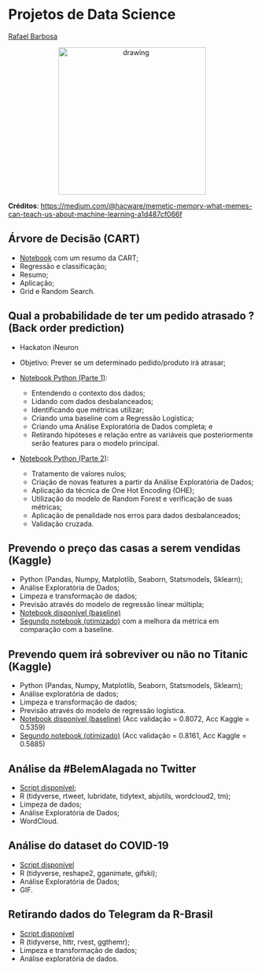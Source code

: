 # Projetos de Data Science


<script type="text/javascript" src="https://platform.linkedin.com/badges/js/profile.js" async defer></script>

<div class="LI-profile-badge"  data-version="v1" data-size="medium" data-locale="pt_BR" data-type="horizontal" data-theme="light" data-vanity="rafael-barbosa0"><a class="LI-simple-link" href='https://br.linkedin.com/in/rafael-barbosa0?trk=profile-badge'>Rafael Barbosa</a></div>


<p align="center">
  <img src="https://miro.medium.com/max/3200/0*FL03kQRXT_TFerSD" alt="drawing" width="300" height="300"/>

**Créditos**: https://medium.com/@hacware/memetic-memory-what-memes-can-teach-us-about-machine-learning-a1d487cf066f

</p>

## Árvore de Decisão (CART)

- [Notebook](https://nbviewer.jupyter.org/github/barbosarafael/Projetos/blob/master/Arvore_de_decisao_CART/arvore_de_decisao.ipynb) com um resumo da CART;
- Regressão e classificação;
- Resumo;
- Aplicação;
- Grid e Random Search.



## Qual a probabilidade de ter um pedido atrasado ? (Back order prediction)

- Hackaton iNeuron
- Objetivo: Prever se um determinado pedido/produto irá atrasar;
- [Notebook Python (Parte 1)](https://nbviewer.jupyter.org/github/barbosarafael/Projetos/blob/master/iNeuron_Back_order_prediction_Notebook/1parte_hackaton_ineuron_back_order_prediction.ipynb):
  - Entendendo o contexto dos dados;
  - Lidando com dados desbalanceados;
  - Identificando que métricas utilizar;
  - Criando uma baseline com a Regressão Logística;
  - Criando uma Análise Exploratória de Dados completa; e
  - Retirando hipóteses e relação entre as variáveis que posteriormente serão features para o modelo principal.
- [Notebook Python (Parte 2)](https://nbviewer.jupyter.org/github/barbosarafael/Aprendizado-Python/blob/master/Pandas_Aprendizado/parte2_ineuron_BackOrderPrediction.ipynb):

  - Tratamento de valores nulos;
  - Criação de novas features a partir da Análise Exploratória de Dados;
  - Aplicação da técnica de One Hot Encoding (OHE);
  - Utilização do modelo de Random Forest e verificação de suas métricas;
  - Aplicação de penalidade nos erros para dados desbalanceados;
  - Validação cruzada.

## Prevendo o preço das casas a serem vendidas (Kaggle)

- Python (Pandas, Numpy, Matplotlib, Seaborn, Statsmodels, Sklearn);
- Análise Exploratória de Dados;
- Limpeza e transformação de dados;
- Previsão através do modelo de regressão linear múltipla;
- [Notebook disponível (baseline)](https://nbviewer.jupyter.org/github/barbosarafael/Projetos/blob/master/House%20Prices%20-%20Advanced%20Regression%20Techniques/notebook_house_prices.ipynb)
- [Segundo notebook (otimizado)](https://nbviewer.jupyter.org/github/barbosarafael/Projetos/blob/master/House%20Prices%20-%20Advanced%20Regression%20Techniques/notebook_2.ipynb) com a melhora da métrica em comparação com a baseline.



## Prevendo quem irá sobreviver ou não no Titanic (Kaggle)

- Python (Pandas, Numpy, Matplotlib, Seaborn, Statsmodels, Sklearn);
- Análise exploratória de dados;
- Limpeza e transformação de dados;
- Previsão através do modelo de regressão logística.
- [Notebook disponível (baseline)](https://nbviewer.jupyter.org/github/barbosarafael/Projetos/blob/master/Titanic%20-%20Kaggle/notebook_titanic_kaggle.ipynb) (Acc validação = 0.8072, Acc Kaggle = 0.5359)
- [Segundo notebook (otimizado)](https://nbviewer.jupyter.org/github/barbosarafael/Projetos/blob/master/Titanic%20-%20Kaggle/2notebook_titanic_kaggle.ipynb) (Acc validação = 0.8161, Acc Kaggle = 0.5885)



## Análise da #BelemAlagada no Twitter

- [Script disponível](https://github.com/barbosarafael/Projetos/blob/master/Twitter%20-%20Analise%20%23BelemAlagada/2020-03-10-analise-belemalagada.md);
- R (tidyverse, rtweet, lubridate, tidytext, abjutils, wordcloud2, tm);
- Limpeza de dados;
- Análise Exploratória de Dados;
- WordCloud.


## Análise do dataset do COVID-19

- [Script disponível](https://github.com/barbosarafael/Projetos/blob/master/Analise%20Exploratoria%20-%20COVID-19/2020-03-15-analise-exploratoria-dos-dados-do-covid-19.md)
- R (tidyverse, reshape2, gganimate, gifski);
- Análise Exploratória de Dados;
- GIF.


## Retirando dados do Telegram da R-Brasil

- [Script disponível](https://github.com/barbosarafael/Projetos/blob/master/Analise_Telegram_R/Script.md)
- R (tidyverse, httr, rvest, ggthemr);
- Limpeza e transformação de dados;
- Análise exploratória de dados.
